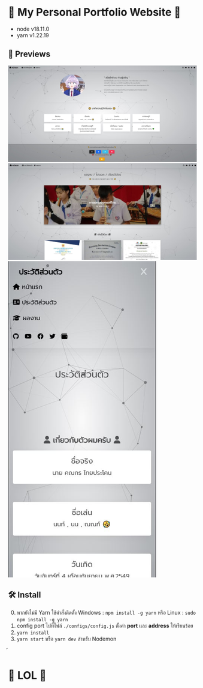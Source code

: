 <h1>🚀 My Personal Portfolio Website 🚀</h1>

- node v18.11.0
- yarn v1.22.19

<h2>📸 Previews</h2>

<img src="./public/assets/images/README_PRE1.JPG">
<img src="./public/assets/images/README_PRE2.JPG">
<img src="./public/assets/images/README_PRE3.JPG">

<h2>🛠 Install</h2>

0) หากยังไม่มี Yarn ใช้คำสั่งติดตั้ง Windows : `npm install -g yarn` หรือ Linux : `sudo npm install -g yarn`
1) config port ไปที่ไฟล์ `./configs/config.js` ตั้งค่า **port** เเละ **address** ให้เรียนร้อย
2) `yarn install`
3) `yarn start` หรือ `yarn dev` สำหรับ Nodemon

้<h1>🎃 LOL 🎃</h1>